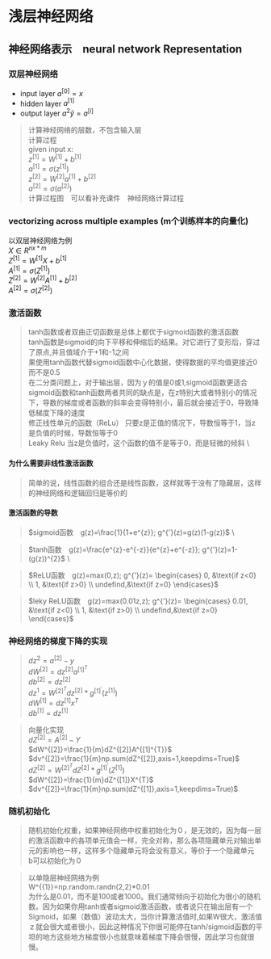 # 浅层神经网络

## 神经网络表示　neural network Representation

### 双层神经网络
* input layer $a^{[0]}=x$
* hidden layer $a^{[1]}$
* output layer $a^{2} \hat{y}=a^{[i]}$
>计算神经网络的层数，不包含输入层　\
计算过程　\
given input x: \
$z^{[1]}=W^{[1]}+b^{[1]}$ \
$a^{[1]}=\sigma (z^{[1]})$ \
$z^{[2]}=W^{[2]}a^{[1]}+b^{[2]}$ \
$a^{[2]}=\sigma (a^{[2]})$ \
计算过程图　可以看补充课件　神经网络计算过程

### vectorizing across multiple examples (m个训练样本的向量化)
以双层神经网络为例\
$X \in R^{nx*m}$ \
$Z^{[1]}=W^{[1]}X+b^{[1]}$ \
$A^{[1]}= \sigma (Z^{[1]})$ \
$Z^{[2]}=W^{[2]}A^{[1]}+b^{[2]}$ \
$A^{[2]}=\sigma (Z^{[2]})$ 

### 激活函数
>tanh函数或者双曲正切函数是总体上都优于sigmoid函数的激活函数 \
tanh函数是sigmoid的向下平移和伸缩后的结果。对它进行了变形后，穿过了原点,并且值域介于+1和-1之间　\
果使用tanh函数代替sigmoid函数中心化数据，使得数据的平均值更接近0而不是0.5 \
在二分类问题上，对于输出层，因为ｙ的值是0或1,sigmoid函数更适合 \
sigmoid函数和tanh函数两者共同的缺点是，在z特别大或者特别小的情况下，导数的梯度或者函数的斜率会变得特别小，最后就会接近于0，导致降低梯度下降的速度 \
修正线性单元的函数（ReLu） 只要z是正值的情况下，导数恒等于1，当z是负值的时候，导数恒等于0 \
Leaky Relu 当z是负值时，这个函数的值不是等于0，而是轻微的倾斜 \

#### 为什么需要非线性激活函数
>简单的说，线性函数的组合还是线性函数，这样就等于没有了隐藏层，这样的神经网络和逻辑回归是等价的

#### 激活函数的导数
>$sigmoid函数　g(z)=\frac{1}{1+e^{z}};  g^{'}(z)=g(z)(1-g(z))$ \

>$tanh函数　g(z)=\frac{e^{z}-e^{-z}}{e^{z}+e^{-z}}; g^{'}(z)=1-(g(z))^{2}$ \

>$ReLU函数　g(z)=max(0,z);
 g^{'}(z)=
\begin{cases}
0, &\text{if z<0} \\
1, &\text{if z>0} \\
undefind,&\text{if z=0}
\end{cases}$ 


>$leky ReLU函数　g(z)=max(0.01z,z);
 g^{'}(z)=
\begin{cases}
0.01, &\text{if z<0} \\
1, &\text{if z>0} \\
undefind,&\text{if z=0}
\end{cases}$


### 神经网络的梯度下降的实现
>$dz^{2}=a^{[2]}-y$ \
$dW^{[2]}=dz^{[2]}a^{[1]^{T}}$ \
$db^{[2]}=dz^{[2]}$ \
$dz^{1}=W^{[2]^{T}}dz^{[2]}*g^{[1]^{'}}(z^{[1]})$ \
$dW^{[1]}=dz^{[1]}x^{T}$ \
$db^{[1]}=dz^{[1]}$ 

>向量化实现　\
$dZ^{[2]}=A^{[2]}-Y$ \
$dW^{[2]}=\frac{1}{m}dZ^{[2]}A^{[1]^{T}}$　\
$dv^{[2]}=\frac{1}{m}np.sum(dZ^{[2]},axis=1,keepdims=True)$ \
$dZ^{[2]}=W^{[2]^{T}}dZ^{[2]}*g^{[1]^{'}}(Z^{[1]})$ \
$dW^{[2]}=\frac{1}{m}dZ^{[1]}X^{T}$　\
$dv^{[2]}=\frac{1}{m}np.sum(dZ^{[1]},axis=1,keepdims=True)$ 

### 随机初始化
>随机初始化权重，如果神经网络中权重初始化为０，是无效的，因为每一层的激活函数中的各项单元值会一样，完全对称，那么各项隐藏单元对输出单元的影响也一样，这样多个隐藏单元将会没有意义，等价于一个隐藏单元\
b可以初始化为０

>以单隐层神经网络为例 \
W^{{1}}=np.random.randn(2,2)*0.01 \
为什么是0.01，而不是100或者1000。我们通常倾向于初始化为很小的随机数。因为如果你用tanh或者sigmoid激活函数，或者说只在输出层有一个Sigmoid，如果（数值）波动太大，当你计算激活值时,如果W很大，激活值ｚ就会很大或者很小，因此这种情况下你很可能停在tanh/sigmoid函数的平坦的地方这些地方梯度很小也就意味着梯度下降会很慢，因此学习也就很慢。




